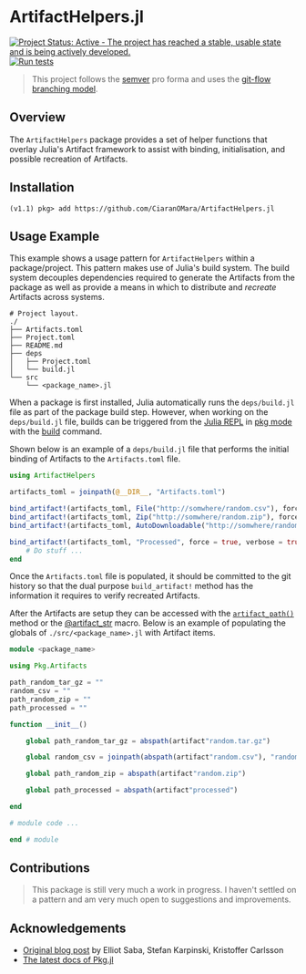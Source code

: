 # ArtifactHelpers.jl

[![Project Status: Active - The project has reached a stable, usable state and is being actively developed.](http://www.repostatus.org/badges/latest/active.svg)](http://www.repostatus.org/#active)
[![Run tests](https://github.com/CiaranOMara/ArtifactHelpers.jl/workflows/Run%20tests/badge.svg)](https://github.com/CiaranOMara/ArtifactHelpers.jl/actions?query=workflow%3A%22Run+tests%22)

> This project follows the [semver](http://semver.org) pro forma and uses the [git-flow branching model](http://nvie.com/git-model "original
blog post").

## Overview

The `ArtifactHelpers` package provides a set of helper functions that overlay Julia's Artifact framework to assist with binding, initialisation, and possible recreation of Artifacts.

## Installation
    (v1.1) pkg> add https://github.com/CiaranOMara/ArtifactHelpers.jl

## Usage Example
This example shows a usage pattern for `ArtifactHelpers` within a package/project.
This pattern makes use of Julia's build system.
The build system decouples dependencies required to generate the Artifacts from the package as well as provide a means in which to distribute and _recreate_ Artifacts across systems.

```
# Project layout.
./
├── Artifacts.toml
├── Project.toml
├── README.md
├── deps
│   ├── Project.toml
│   └── build.jl
└── src
    └── <package_name>.jl
```

When a package is first installed, Julia automatically runs the `deps/build.jl` file as part of the package build step.
However, when working on the `deps/build.jl` file, builds can be triggered from the [Julia REPL](https://docs.julialang.org/en/v1/manual/getting-started/) in [pkg mode](https://docs.julialang.org/en/v1/stdlib/Pkg/) with the [build](https://julialang.github.io/Pkg.jl/v1/creating-packages/#Adding-a-build-step-to-the-package-1) command.

Shown below is an example of a `deps/build.jl` file that performs the initial binding of Artifacts to the `Artifacts.toml` file.

```julia
using ArtifactHelpers

artifacts_toml = joinpath(@__DIR__, "Artifacts.toml")

bind_artifact!(artifacts_toml, File("http://somwhere/random.csv"), force = true, verbose = true)
bind_artifact!(artifacts_toml, Zip("http://somwhere/random.zip"), force = true, verbose = true)
bind_artifact!(artifacts_toml, AutoDownloadable("http://somwhere/random.tar.gz"), force = true, verbose = true)

bind_artifact!(artifacts_toml, "Processed", force = true, verbose = true) do path_artifact #Note: this will create an artifact that is ready for use.
    # Do stuff ...
end
```

Once the `Artifacts.toml` file is populated, it should be committed to the git history so that the dual purpose `build_artifact!` method has the information it requires to verify recreated Artifacts.

After the Artifacts are setup they can be accessed with the [`artifact_path()`](https://julialang.github.io/Pkg.jl/v1/api/#Pkg.Artifacts.artifact_path) method or the [@artifact_str](https://julialang.github.io/Pkg.jl/v1/api/#Pkg.Artifacts.@artifact_str) macro.
Below is an example of populating the globals of `./src/<package_name>.jl` with Artifact items.
```julia
module <package_name>

using Pkg.Artifacts

path_random_tar_gz = ""
random_csv = ""
path_random_zip = ""
path_processed = ""

function __init__()

    global path_random_tar_gz = abspath(artifact"random.tar.gz")

    global random_csv = joinpath(abspath(artifact"random.csv"), "random.csv")

    global path_random_zip = abspath(artifact"random.zip")

    global path_processed = abspath(artifact"processed")

end

# module code ...

end # module

```

## Contributions
> This package is still very much a work in progress.
I haven't settled on a pattern and am very much open to suggestions and improvements.

## Acknowledgements
- [Original blog post](https://julialang.org/blog/2019/11/artifacts/) by Elliot Saba, Stefan Karpinski, Kristoffer Carlsson
- [The latest docs of Pkg.jl](https://julialang.github.io/Pkg.jl/dev/artifacts/)
